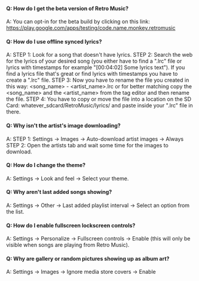 #### Q: How do I get the beta version of Retro Music?
A: You can opt-in for the beta build by clicking on this link: https://play.google.com/apps/testing/code.name.monkey.retromusic

#### Q: How do I use offline synced lyrics?
A: 
STEP 1: Look for a song that doesn't have lyrics.
STEP 2: Search the web for the lyrics of your desired song (you either have to find a ".lrc" file or lyrics with timestamps for example "[00:04:02] Some lyrics text"). If you find a lyrics file that's great or find lyrics with timestamps you have to create a ".lrc" file. 
STEP 3: Now you have to rename the file you created in this way: <song_name> - <artist_name>.lrc or for better matching copy the <song_name> and the <artist_name> from the tag editor and then rename the file.
STEP 4: You have to copy or move the file into a location on the SD Card: whatever_sdcard/RetroMusic/lyrics/ and paste inside your ".lrc" file in there.

#### Q: Why isn't the artist's image downloading?
A:
STEP 1: Settings -> Images -> Auto-download artist images -> Always
STEP 2: Open the artists tab and wait some time for the images to download.

#### Q: How do I change the theme?
A: Settings -> Look and feel -> Select your theme.

#### Q: Why aren't last added songs showing?
A: Settings -> Other -> Last added playlist interval -> Select an option from the list.

#### Q: How do I enable fullscreen lockscreen controls?
A: Settings -> Personalize -> Fullscreen controls -> Enable (this will only be visible when songs are playing from Retro Music).

#### Q: Why are gallery or random pictures showing up as album art?
A: Settings -> Images -> Ignore media store covers -> Enable
